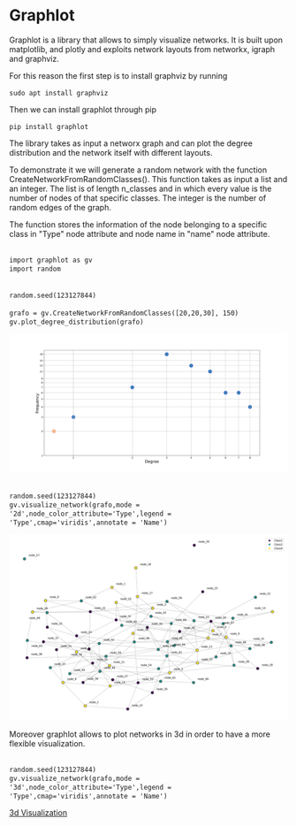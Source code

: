 # Graphlot


Graphlot is a library that allows to simply visualize networks. It is built upon matplotlib, and plotly and exploits network layouts from networkx, igraph and graphviz.

For this reason the first step is to install graphviz by running

```
sudo apt install graphviz

```
Then we can install graphlot through pip

```
pip install graphlot

```


The library takes as input a networx graph and can plot the degree distribution and the network itself with different layouts.

To demonstrate it we will generate a random network with the function CreateNetworkFromRandomClasses(). This function takes as input a list and an integer. The list is of length n_classes and in which every value is the number of nodes of that specific classes. The integer is the number of random edges of the graph.

The function stores the information of the node belonging to a specific class in "Type" node attribute and node name in "name" node attribute.

```

import graphlot as gv
import random


random.seed(123127844)

grafo = gv.CreateNetworkFromRandomClasses([20,20,30], 150)
gv.plot_degree_distribution(grafo)

```

![Degree Distribution](https://github.com/freh-g/graphlot/blob/main/images/degree_distribution.jpg?raw=true)



```

random.seed(123127844)
gv.visualize_network(grafo,mode = '2d',node_color_attribute='Type',legend = 'Type',cmap='viridis',annotate = 'Name')

```



![Network Visualization](https://github.com/freh-g/graphlot/blob/main/images/network.jpg?raw=true)


Moreover graphlot allows to plot networks in 3d in order to have a more flexible visualization.


```

random.seed(123127844)
gv.visualize_network(grafo,mode = '3d',node_color_attribute='Type',legend = 'Type',cmap='viridis',annotate = 'Name')

```


[3d Visualization](https://freh-g.github.io/3Dnet/)


